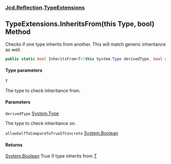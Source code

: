 ### [Jcd.Reflection](Jcd.Reflection.md 'Jcd.Reflection').[TypeExtensions](TypeExtensions.md 'Jcd.Reflection.TypeExtensions')

## TypeExtensions.InheritsFrom<T>(this Type, bool) Method

Checks if one type inherits from another. This will match generic inheritance as well.

```csharp
public static bool InheritsFrom<T>(this System.Type derivedType, bool allowSelfToCompareToTrueIfConcrete=false);
```
#### Type parameters

<a name='Jcd.Reflection.TypeExtensions.InheritsFrom_T_(thisSystem.Type,bool).T'></a>

`T`

The type to check inheritance from.
#### Parameters

<a name='Jcd.Reflection.TypeExtensions.InheritsFrom_T_(thisSystem.Type,bool).derivedType'></a>

`derivedType` [System.Type](https://docs.microsoft.com/en-us/dotnet/api/System.Type 'System.Type')

The type to check inheritance on.

<a name='Jcd.Reflection.TypeExtensions.InheritsFrom_T_(thisSystem.Type,bool).allowSelfToCompareToTrueIfConcrete'></a>

`allowSelfToCompareToTrueIfConcrete` [System.Boolean](https://docs.microsoft.com/en-us/dotnet/api/System.Boolean 'System.Boolean')

#### Returns

[System.Boolean](https://docs.microsoft.com/en-us/dotnet/api/System.Boolean 'System.Boolean')
True if type inherits from [T](TypeExtensions.InheritsFrom.GrrQVxFfg2eFPCO42Wu2Sg.md#Jcd.Reflection.TypeExtensions.InheritsFrom_T_(thisSystem.Type,bool).T 'Jcd.Reflection.TypeExtensions.InheritsFrom<T>(this System.Type, bool).T')